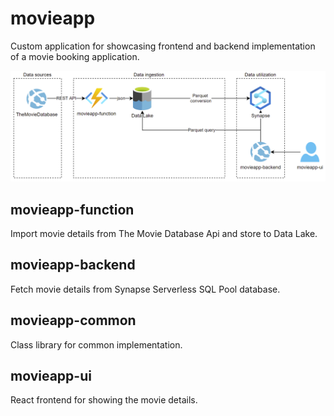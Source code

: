 # movieapp
Custom application for showcasing frontend and backend implementation of a movie booking application.

![MovieApp high-level architecture](movieapp_architecture.PNG)

## movieapp-function
Import movie details from The Movie Database Api and store to Data Lake.

## movieapp-backend
Fetch movie details from Synapse Serverless SQL Pool database.

## movieapp-common
Class library for common implementation.

## movieapp-ui
React frontend for showing the movie details.
